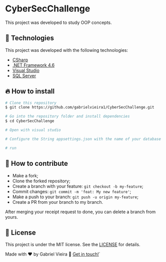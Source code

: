 # CyberSecChallenge
This project was developed to study OOP concepts.

## 🚀 Technologies

This project was developed with the following technologies:

- [CSharp](https://docs.microsoft.com/pt-br/dotnet/csharp/tour-of-csharp/)
- [.NET Framework 4.6](https://www.microsoft.com/pt-br/download/details.aspx?id=30653)
- [Visual Studio](https://visualstudio.microsoft.com/pt-br/)
- [SQL Server](https://www.microsoft.com/pt-br/sql-server/sql-server-downloads)

## 🔥 How to install

```bash
# Clone this repository
$ git clone https://github.com/gabrielvieira1/CyberSecChallenge.git

# Go into the repository folder and install dependencies
$ cd CyberSecChallenge

# Open with visual studio

# Configure the String appsettings.json with the name of your database

# run
```

## 🤔 How to contribute

- Make a fork;
- Clone the forked repository;
- Create a branch with your feature: `git checkout -b my-feature`;
- Commit changes: `git commit -m 'feat: My new feature'`;
- Make a push to your branch: `git push -u origin my-feature`;
- Create a PR from your branch to my branch.

After merging your receipt request to done, you can delete a branch from yours.

## :memo: License

This project is under the MIT license. See the [LICENSE](LICENSE) for details.

Made with ♥ by Gabriel Vieira :wave: [Get in touch!](https://www.linkedin.com/in/bielvieira/)`
